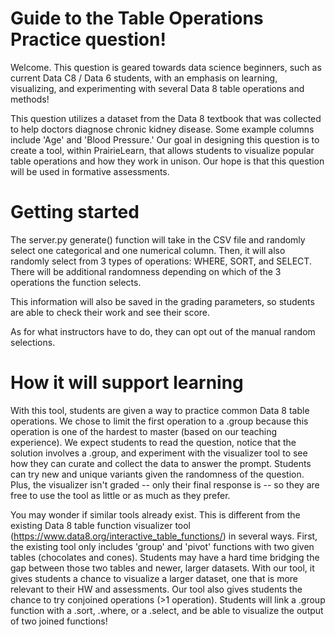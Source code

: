 # Guide to the Table Operations Practice question!
Welcome. This question is geared towards data science beginners, such as current Data C8 / Data 6 students, with an emphasis on learning, visualizing, and experimenting with several Data 8 table operations and methods! 

This question utilizes a dataset from the Data 8 textbook that was collected to help doctors diagnose chronic kidney disease. Some example columns include 'Age' and 'Blood Pressure.' Our goal in designing this question is to create a tool, within PrairieLearn, that allows students to visualize popular table operations and how they work in unison. Our hope is that this question will be used in formative assessments. 

# Getting started
The server.py generate() function will take in the CSV file and randomly select one categorical and one numerical column. Then, it will also randomly select from 3 types of operations: WHERE, SORT, and SELECT. There will be additional randomness depending on which of the 3 operations the function selects. 

This information will also be saved in the grading parameters, so students are able to check their work and see their score. 

As for what instructors have to do, they can opt out of the manual random selections. 

# How it will support learning
With this tool, students are given a way to practice common Data 8 table operations. We chose to limit the first operation to a .group because this operation is one of the hardest to master (based on our teaching experience). We expect students to read the question, notice that the solution involves a .group, and experiment with the visualizer tool to see how they can curate and collect the data to answer the prompt. Students can try new and unique variants given the randomness of the question. Plus, the visualizer isn't graded -- only their final response is -- so they are free to use the tool as little or as much as they prefer. 

You may wonder if similar tools already exist. This is different from the existing Data 8 table function visualizer tool (https://www.data8.org/interactive_table_functions/) in several ways. First, the existing tool only includes 'group' and 'pivot' functions with two given tables (chocolates and cones). Students may have a hard time bridging the gap between those two tables and newer, larger datasets. With our tool, it gives students a chance to visualize a larger dataset, one that is more relevant to their HW and assessments. Our tool also gives students the chance to try conjoined operations (>1 operation). Students will link a .group function with a .sort, .where, or a .select, and be able to visualize the output of two joined functions! 






